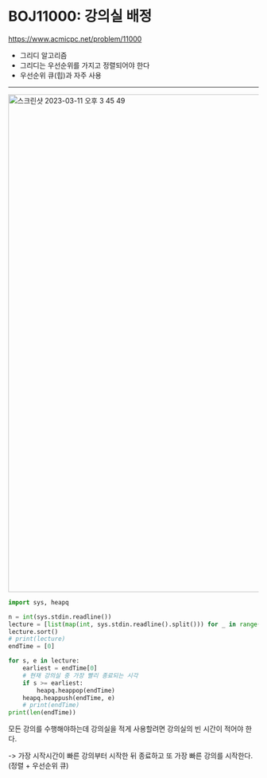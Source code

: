 # BOJ11000: 강의실 배정
<https://www.acmicpc.net/problem/11000>
+ 그리디 알고리즘
+ 그리디는 우선순위를 가지고 정렬되어야 한다
+ 우선순위 큐(힙)과 자주 사용
---
<img width="1000" alt="스크린샷 2023-03-11 오후 3 45 49" src="https://user-images.githubusercontent.com/104095041/224469736-bf731594-7185-42b4-9dba-3e93115f554d.png">

```python
import sys, heapq

n = int(sys.stdin.readline())
lecture = [list(map(int, sys.stdin.readline().split())) for _ in range(n)]
lecture.sort()
# print(lecture)
endTime = [0]

for s, e in lecture:
    earliest = endTime[0]
    # 현재 강의실 중 가장 빨리 종료되는 시각
    if s >= earliest:
        heapq.heappop(endTime)
    heapq.heappush(endTime, e)
    # print(endTime)
print(len(endTime))
```

모든 강의를 수행해야하는데 강의실을 적게 사용할려면 강의실의 빈 시간이 적어야 한다.

-> 가장 시작시간이 빠른 강의부터 시작한 뒤 종료하고 또 가장 빠른 강의를 시작한다.(정렬 + 우선순위 큐)

